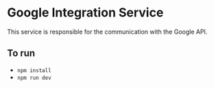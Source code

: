 # Google Integration Service

This service is responsible for the communication with the Google API.

## To run

* `npm install`
* `npm run dev`